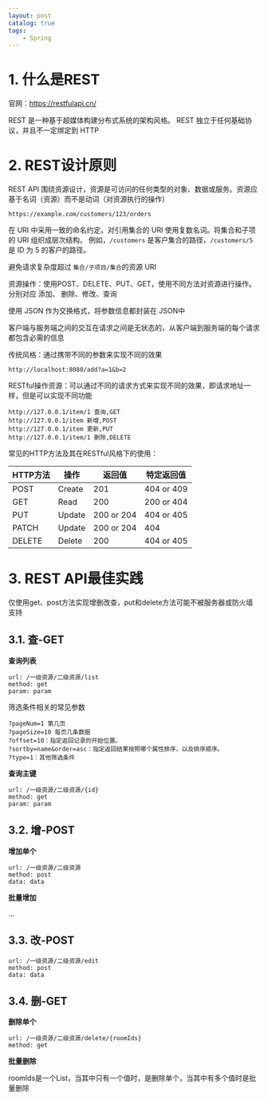 ```yaml
---
layout: post   	
catalog: true 	
tags:
    - Spring
---
```




# 1. 什么是REST

官网：https://restfulapi.cn/

REST 是一种基于超媒体构建分布式系统的架构风格。 REST 独立于任何基础协议，并且不一定绑定到 HTTP

# 2. REST设计原则

REST API 围绕资源设计，资源是可访问的任何类型的对象、数据或服务。资源应基于名词（资源）而不是动词（对资源执行的操作）

```
https://example.com/customers/123/orders
```

在 URI 中采用一致的命名约定。对引用集合的 URI 使用复数名词。将集合和子项的 URI 组织成层次结构。 例如，`/customers` 是客户集合的路径，`/customers/5` 是 ID 为 5 的客户的路径。

避免请求复杂度超过 `集合/子项目/集合`的资源 URI

资源操作：使用POST、DELETE、PUT、GET，使用不同方法对资源进行操作。分别对应 添加、 删除、修改、查询

使用 JSON 作为交换格式，将参数信息都封装在 JSON中

客户端与服务端之间的交互在请求之间是无状态的，从客户端到服务端的每个请求都包含必需的信息

传统风格：通过携带不同的参数来实现不同的效果

```
http://localhost:8080/add?a=1&b=2
```

RESTful操作资源：可以通过不同的请求方式来实现不同的效果，即请求地址一样，但是可以实现不同功能

```
http://127.0.0.1/item/1 查询,GET
http://127.0.0.1/item 新增,POST
http://127.0.0.1/item 更新,PUT
http://127.0.0.1/item/1 删除,DELETE
```

常见的HTTP方法及其在RESTful风格下的使用：

| HTTP方法 | 操作   | 返回值     | 特定返回值 |
| -------- | ------ | ---------- | ---------- |
| POST     | Create | 201        | 404 or 409 |
| GET      | Read   | 200        | 200 or 404 |
| PUT      | Update | 200 or 204 | 404 or 405 |
| PATCH    | Update | 200 or 204 | 404        |
| DELETE   | Delete | 200        | 404 or 405 |

# 3. REST API最佳实践

仅使用get、post方法实现增删改查，put和delete方法可能不被服务器或防火墙支持

## 3.1. 查-GET

**查询列表**

```
url: /一级资源/二级资源/list
method: get
param: param
```

筛选条件相关的常见参数

```
?pageNum=1 第几页
?pageSize=10 每页几条数据
?offset=10：指定返回记录的开始位置。
?sortby=name&order=asc：指定返回结果按照哪个属性排序，以及排序顺序。
?type=1：其他筛选条件
```

**查询主键**

```
url: /一级资源/二级资源/{id}
method: get
param: param
```

## 3.2. 增-POST

**增加单个**

```
url: /一级资源/二级资源
method: post
data: data
```

**批量增加**

...

## 3.3. 改-POST

```
url: /一级资源/二级资源/edit
method: post
data: data
```

## 3.4. 删-GET

**删除单个**

```
url: /一级资源/二级资源/delete/{roomIds}
method: get
```

**批量删除**

roomIds是一个List，当其中只有一个值时，是删除单个，当其中有多个值时是批量删除